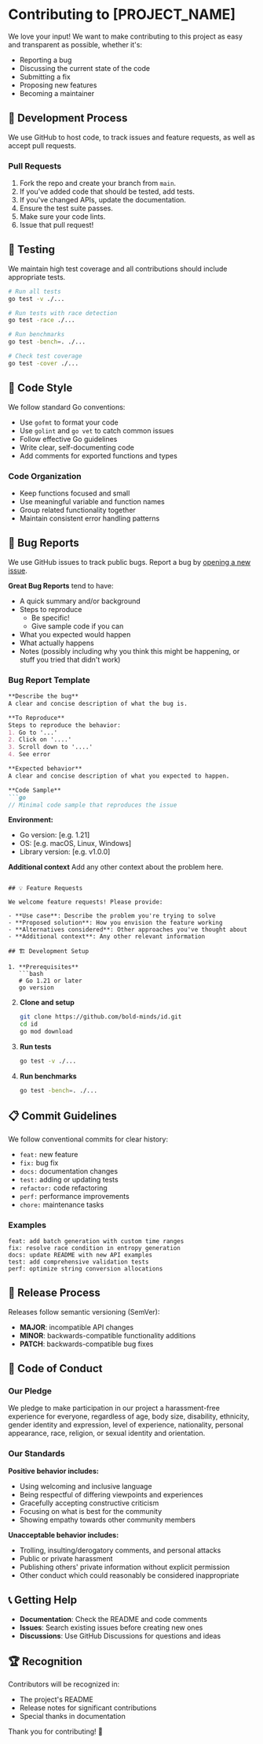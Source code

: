 # Contributing to [PROJECT_NAME]

We love your input! We want to make contributing to this project as easy and transparent as possible, whether it's:

- Reporting a bug
- Discussing the current state of the code
- Submitting a fix
- Proposing new features
- Becoming a maintainer

## 🚀 Development Process

We use GitHub to host code, to track issues and feature requests, as well as accept pull requests.

### Pull Requests

1. Fork the repo and create your branch from `main`.
2. If you've added code that should be tested, add tests.
3. If you've changed APIs, update the documentation.
4. Ensure the test suite passes.
5. Make sure your code lints.
6. Issue that pull request!

## 🧪 Testing

We maintain high test coverage and all contributions should include appropriate tests.

```bash
# Run all tests
go test -v ./...

# Run tests with race detection
go test -race ./...

# Run benchmarks
go test -bench=. ./...

# Check test coverage
go test -cover ./...
```

## 📝 Code Style

We follow standard Go conventions:

- Use `gofmt` to format your code
- Use `golint` and `go vet` to catch common issues
- Follow effective Go guidelines
- Write clear, self-documenting code
- Add comments for exported functions and types

### Code Organization

- Keep functions focused and small
- Use meaningful variable and function names
- Group related functionality together
- Maintain consistent error handling patterns

## 🐛 Bug Reports

We use GitHub issues to track public bugs. Report a bug by [opening a new issue](https://github.com/bold-minds/[REPO_NAME]/issues/new).

**Great Bug Reports** tend to have:

- A quick summary and/or background
- Steps to reproduce
  - Be specific!
  - Give sample code if you can
- What you expected would happen
- What actually happens
- Notes (possibly including why you think this might be happening, or stuff you tried that didn't work)

### Bug Report Template

```markdown
**Describe the bug**
A clear and concise description of what the bug is.

**To Reproduce**
Steps to reproduce the behavior:
1. Go to '...'
2. Click on '....'
3. Scroll down to '....'
4. See error

**Expected behavior**
A clear and concise description of what you expected to happen.

**Code Sample**
```go
// Minimal code sample that reproduces the issue
```

**Environment:**
- Go version: [e.g. 1.21]
- OS: [e.g. macOS, Linux, Windows]
- Library version: [e.g. v1.0.0]

**Additional context**
Add any other context about the problem here.
```

## 💡 Feature Requests

We welcome feature requests! Please provide:

- **Use case**: Describe the problem you're trying to solve
- **Proposed solution**: How you envision the feature working
- **Alternatives considered**: Other approaches you've thought about
- **Additional context**: Any other relevant information

## 🏗️ Development Setup

1. **Prerequisites**
   ```bash
   # Go 1.21 or later
   go version
   ```

2. **Clone and setup**
   ```bash
   git clone https://github.com/bold-minds/id.git
   cd id
   go mod download
   ```

3. **Run tests**
   ```bash
   go test -v ./...
   ```

4. **Run benchmarks**
   ```bash
   go test -bench=. ./...
   ```

## 📋 Commit Guidelines

We follow conventional commits for clear history:

- `feat:` new feature
- `fix:` bug fix
- `docs:` documentation changes
- `test:` adding or updating tests
- `refactor:` code refactoring
- `perf:` performance improvements
- `chore:` maintenance tasks

### Examples

```
feat: add batch generation with custom time ranges
fix: resolve race condition in entropy generation
docs: update README with new API examples
test: add comprehensive validation tests
perf: optimize string conversion allocations
```

## 🔄 Release Process

Releases follow semantic versioning (SemVer):

- **MAJOR**: incompatible API changes
- **MINOR**: backwards-compatible functionality additions
- **PATCH**: backwards-compatible bug fixes

## 🤝 Code of Conduct

### Our Pledge

We pledge to make participation in our project a harassment-free experience for everyone, regardless of age, body size, disability, ethnicity, gender identity and expression, level of experience, nationality, personal appearance, race, religion, or sexual identity and orientation.

### Our Standards

**Positive behavior includes:**
- Using welcoming and inclusive language
- Being respectful of differing viewpoints and experiences
- Gracefully accepting constructive criticism
- Focusing on what is best for the community
- Showing empathy towards other community members

**Unacceptable behavior includes:**
- Trolling, insulting/derogatory comments, and personal attacks
- Public or private harassment
- Publishing others' private information without explicit permission
- Other conduct which could reasonably be considered inappropriate

## 📞 Getting Help

- **Documentation**: Check the README and code comments
- **Issues**: Search existing issues before creating new ones
- **Discussions**: Use GitHub Discussions for questions and ideas

## 🏆 Recognition

Contributors will be recognized in:
- The project's README
- Release notes for significant contributions
- Special thanks in documentation

Thank you for contributing! 🎉
